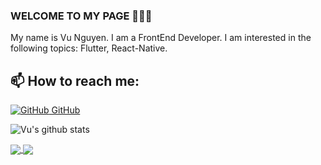 ### WELCOME TO MY PAGE 👋👋👋
My name is Vu Nguyen. I am a FrontEnd Developer. I am interested in the following topics: Flutter, React-Native.<br>
## 📫 How to reach me: 
[![GitHub](https://i.stack.imgur.com/tskMh.png) GitHub](https://github.com/sigourney-dev/)

![Vu's github stats](https://github-readme-stats-git-masterrstaa-rickstaa.vercel.app/api?username=sigourney-dev&show_icons=true&theme=tokyonight&hide=contribs,prs,issues)

<div style={display: 'flex'}>
  <a href="https://github.com/sigourney-dev/hear-me-ts/">
  <!-- Change the `github-readme-stats.anuraghazra1.vercel.app` to `github-readme-stats.vercel.app`  -->
  <img align="center" src="https://github-readme-stats.vercel.app/api/pin/?username=sigourney-dev&repo=hear-me-ts&theme=radical" />
</a>

<a href="https://github.com/sigourney-dev/bccp/">
  <!-- Change the `github-readme-stats.anuraghazra1.vercel.app` to `github-readme-stats.vercel.app`  -->
  <img align="center" src="https://github-readme-stats.vercel.app/api/pin/?username=sigourney-dev&repo=bccp&theme=radical" />
</a>
</div>

